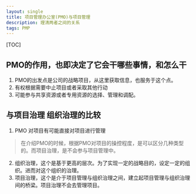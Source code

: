 ```yaml
---
layout: single
title: 项目管理办公室(PMO)与项目管理
description: 理清两者之间的关系
tags: PMP
---
```


[TOC]

## PMO的作用，也即决定了它会干哪些事情，和怎么干

1. PMO的出发点是公司的战略项目，从这里获取信息，也服务于这个点。
2. 有权根据需要中止项目或者采取其他行动
3. 可能参与共享资源或者专用资源的选择、管理和调配。

## 与项目治理 组织治理的比较
1. PMO 对项目有可能直接对项目进行管理

> 在介绍PMO的时候，根据PMO对项目的操控程度，是可以区分几种类型的。而项目治理，是不会参与项目管理中。

2. 组织治理，这个是基于更高的层次。为了实现一定的战略目的，设定一定的组织。进而对这个组织的治理。
3. 项目治理，这个是介于项目管理与组织治理之间，建立起项目管理与组织治理间的桥梁。项目治理不会去管理项目。


